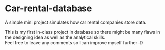 # Car-rental-database
A simple mini project simulates how car rental companies store data. 

This is my first in-class project in database so there might be many flaws in the designing idea as well as the analytical skills.  
Feel free to leave any comments so I can improve myself further :D
